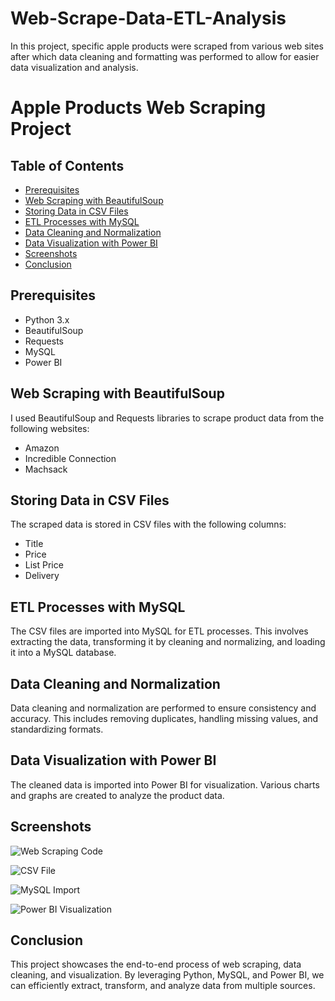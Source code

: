 # Web-Scrape-Data-ETL-Analysis
In this project, specific apple products were scraped from various web sites after which data cleaning and formatting was performed to allow for easier data visualization and analysis. 

<h1>Apple Products Web Scraping Project</h1>

<h2>Table of Contents</h2>
<ul>
    <li><a href="#prerequisites">Prerequisites</a></li>
    <li><a href="#web-scraping-with-beautifulsoup">Web Scraping with BeautifulSoup</a></li>
    <li><a href="#storing-data-in-csv-files">Storing Data in CSV Files</a></li>
    <li><a href="#etl-processes-with-mysql">ETL Processes with MySQL</a></li>
    <li><a href="#data-cleaning-and-normalization">Data Cleaning and Normalization</a></li>
    <li><a href="#data-visualization-with-power-bi">Data Visualization with Power BI</a></li>
    <li><a href="#screenshots">Screenshots</a></li>
    <li><a href="#conclusion">Conclusion</a></li>
</ul>

<h2 id="prerequisites">Prerequisites</h2>
<ul>
    <li>Python 3.x</li>
    <li>BeautifulSoup</li>
    <li>Requests</li>
    <li>MySQL</li>
    <li>Power BI</li>
</ul>

<h2 id="web-scraping-with-beautifulsoup">Web Scraping with BeautifulSoup</h2>
<p>I used BeautifulSoup and Requests libraries to scrape product data from the following websites:</p>
<ul>
    <li>Amazon</li>
    <li>Incredible Connection</li>
    <li>Machsack</li>
</ul>

<h2 id="storing-data-in-csv-files">Storing Data in CSV Files</h2>
<p>The scraped data is stored in CSV files with the following columns:</p>
<ul>
    <li>Title</li>
    <li>Price</li>
    <li>List Price</li>
    <li>Delivery</li>
</ul>

<h2 id="etl-processes-with-mysql">ETL Processes with MySQL</h2>
<p>The CSV files are imported into MySQL for ETL processes. This involves extracting the data, transforming it by cleaning and normalizing, and loading it into a MySQL database.</p>

<h2 id="data-cleaning-and-normalization">Data Cleaning and Normalization</h2>
<p>Data cleaning and normalization are performed to ensure consistency and accuracy. This includes removing duplicates, handling missing values, and standardizing formats.</p>

<h2 id="data-visualization-with-power-bi">Data Visualization with Power BI</h2>
<p>The cleaned data is imported into Power BI for visualization. Various charts and graphs are created to analyze the product data.</p>

<h2 id="screenshots">Screenshots</h2>
<p><img src="path/to/web_scraping_code_screenshot.png" alt="Web Scraping Code"></p>
<p><img src="path/to/csv_file_screenshot.png" alt="CSV File"></p>
<p><img src="path/to/mysql_import_screenshot.png" alt="MySQL Import"></p>
<p><img src="path/to/power_bi_visualization_screenshot.png" alt="Power BI Visualization"></p>

<h2 id="conclusion">Conclusion</h2>
<p>This project showcases the end-to-end process of web scraping, data cleaning, and visualization. By leveraging Python, MySQL, and Power BI, we can efficiently extract, transform, and analyze data from multiple sources.</p>
